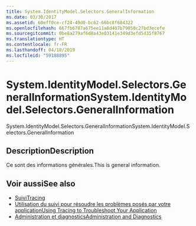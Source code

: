 ```yaml
---
title: System.IdentityModel.Selectors.GeneralInformation
ms.date: 03/30/2017
ms.assetid: 60eff0ce-cf24-49d0-bc62-66bc8f684322
ms.openlocfilehash: 667fb6787a675ee11a8d407b79050c27bd3ecefe
ms.sourcegitcommit: 0be8a279af6d8a43e03141e349d3efd5d35f8767
ms.translationtype: HT
ms.contentlocale: fr-FR
ms.lasthandoff: 04/18/2019
ms.locfileid: "59188895"
---
```

# <a name="systemidentitymodelselectorsgeneralinformation"></a><span data-ttu-id="8b0ae-102">System.IdentityModel.Selectors.GeneralInformation</span><span class="sxs-lookup"><span data-stu-id="8b0ae-102">System.IdentityModel.Selectors.GeneralInformation</span></span>
<span data-ttu-id="8b0ae-103">System.IdentityModel.Selectors.GeneralInformation</span><span class="sxs-lookup"><span data-stu-id="8b0ae-103">System.IdentityModel.Selectors.GeneralInformation</span></span>  
  
## <a name="description"></a><span data-ttu-id="8b0ae-104">Description</span><span class="sxs-lookup"><span data-stu-id="8b0ae-104">Description</span></span>  
 <span data-ttu-id="8b0ae-105">Ce sont des informations générales.</span><span class="sxs-lookup"><span data-stu-id="8b0ae-105">This is general information.</span></span>  
  
## <a name="see-also"></a><span data-ttu-id="8b0ae-106">Voir aussi</span><span class="sxs-lookup"><span data-stu-id="8b0ae-106">See also</span></span>

- [<span data-ttu-id="8b0ae-107">Suivi</span><span class="sxs-lookup"><span data-stu-id="8b0ae-107">Tracing</span></span>](../../../../../docs/framework/wcf/diagnostics/tracing/index.md)
- [<span data-ttu-id="8b0ae-108">Utilisation du suivi pour résoudre les problèmes posés par votre application</span><span class="sxs-lookup"><span data-stu-id="8b0ae-108">Using Tracing to Troubleshoot Your Application</span></span>](../../../../../docs/framework/wcf/diagnostics/tracing/using-tracing-to-troubleshoot-your-application.md)
- [<span data-ttu-id="8b0ae-109">Administration et diagnostics</span><span class="sxs-lookup"><span data-stu-id="8b0ae-109">Administration and Diagnostics</span></span>](../../../../../docs/framework/wcf/diagnostics/index.md)
